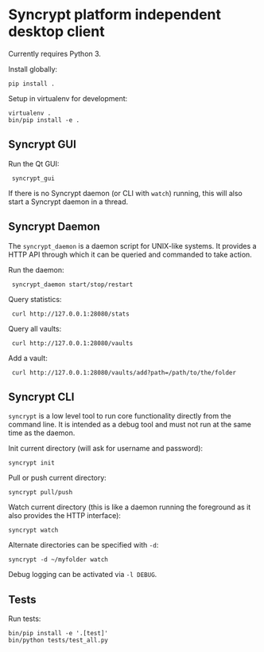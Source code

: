 # Syncrypt platform independent desktop client

Currently requires Python 3.

Install globally:

    pip install .

Setup in virtualenv for development:

    virtualenv .
    bin/pip install -e .

## Syncrypt GUI

Run the Qt GUI:

     syncrypt_gui

If there is no Syncrypt daemon (or CLI with ``watch``) running, this will also
start a Syncrypt daemon in a thread.

## Syncrypt Daemon

The ``syncrypt_daemon`` is a daemon script for UNIX-like systems. It provides
a HTTP API through which it can be queried and commanded to take action.

Run the daemon:

     syncrypt_daemon start/stop/restart

Query statistics:

     curl http://127.0.0.1:28080/stats

Query all vaults:

     curl http://127.0.0.1:28080/vaults

Add a vault:

     curl http://127.0.0.1:28080/vaults/add?path=/path/to/the/folder

## Syncrypt CLI

``syncrypt`` is a low level tool to run core functionality directly from
the command line. It is intended as a debug tool and must not run at the same
time as the daemon.

Init current directory (will ask for username and password):

    syncrypt init

Pull or push current directory:

    syncrypt pull/push

Watch current directory (this is like a daemon running the foreground as it
also provides the HTTP interface):

    syncrypt watch

Alternate directories can be specified with ``-d``:

    syncrypt -d ~/myfolder watch

Debug logging can be activated via ``-l DEBUG``.

## Tests

Run tests:

    bin/pip install -e '.[test]'
    bin/python tests/test_all.py
